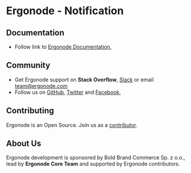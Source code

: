 # Ergonode - Notification

## Documentation

* Follow link to [Ergonode Documentation][docs],

## Community

* Get Ergonode support on **Stack Overflow**, [Slack][slack] or email team@ergonode.com
* Follow us on [GitHub][github], [Twitter][twitter] and [Facebook][facebook],  

## Contributing

Ergonode is an Open Source. Join us as a [contributor][contribution]. 

## About Us

Ergonode development is sponsored by Bold Brand Commerce Sp. z o.o., lead by **Ergonode Core Team** and supported by Ergonode contributors. 

[docs]: https://docs.ergonode.com
[slack]: https://ergonode-community.slack.com
[twitter]: https://twitter.com/ergonode
[facebook]: https://www.facebook.com/ergonode
[github]: https://github.com/ergonode
[license]: ./LICENSE.txt
[contribution]: http://docs.ergonode.com/#/community/contribution